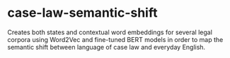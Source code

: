 # case-law-semantic-shift
Creates both states and contextual word embeddings for several legal corpora using Word2Vec and fine-tuned BERT models in order to map the semantic shift between language of case law and everyday English.
